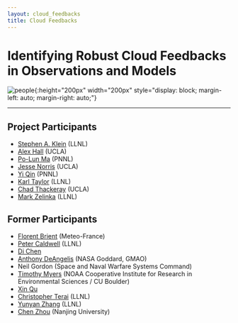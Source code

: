 ```yaml
--- 
layout: cloud_feedbacks 
title: Cloud Feedbacks 
---
```

# Identifying Robust Cloud Feedbacks in Observations and Models 

![people]({{site.baseurl}}/projects/cloud_feedbacks/people.svg){:height="200px" width="200px" style="display: block; margin-left: auto; margin-right: auto;"}

---
## Project Participants

* [Stephen A. Klein](https://people.llnl.gov/klein21) (LLNL) 
* [Alex Hall](https://dept.atmos.ucla.edu/alexhall) (UCLA)
* [Po-Lun Ma](https://www.pnnl.gov/science/staff/staff_info.asp?staff_num=7579) (PNNL) 
* [Jesse Norris](https://dept.atmos.ucla.edu/alexhall/people/jesse-norris) (UCLA) 
* [Yi Qin](https://www.pnnl.gov/science/staff/staff_info.asp?staff_num=11555) (PNNL) 
* [Karl Taylor](https://pcmdi.llnl.gov/staff/taylor/karlcv.html) (LLNL) 
* [Chad Thackeray](https://www.ioes.ucla.edu/person/chad-thackeray/) (UCLA) 
* [Mark Zelinka](https://mzelinka.github.io) (LLNL) 

## Former Participants

* [Florent Brient](http://www.umr-cnrm.fr/spip.php?article1046&lang=fr) (Meteo-France)  
* [Peter Caldwell](https://pcmdi.llnl.gov/staff/caldwell/index.html) (LLNL)
* [Di Chen](https://scholar.google.com/citations?hl=en&user=s9OnuRMAAAAJ) 
* [Anthony DeAngelis](https://scholar.google.com/citations?user=pzDevCsAAAAJ&hl=en) (NASA Goddard, GMAO) 
* Neil Gordon (Space and Naval Warfare Systems Command) 
* [Timothy Myers](https://sites.google.com/site/myerstimothy/) (NOAA Cooperative Institute for Research in Environmental Sciences / CU Boulder) 
* [Xin Qu](https://scholar.google.com/citations?user=48Cp-LoAAAAJ&hl=en)
* [Christopher Terai](https://scholar.google.com/citations?user=jHE9srIAAAAJ&hl=en) (LLNL) 
* [Yunyan Zhang](https://pls.llnl.gov/people/staff-bios/aeed/zhang-y) (LLNL) 
* [Chen Zhou](https://scholar.google.com/citations?user=Ot_6YukAAAAJ&hl=en) (Nanjing University)
